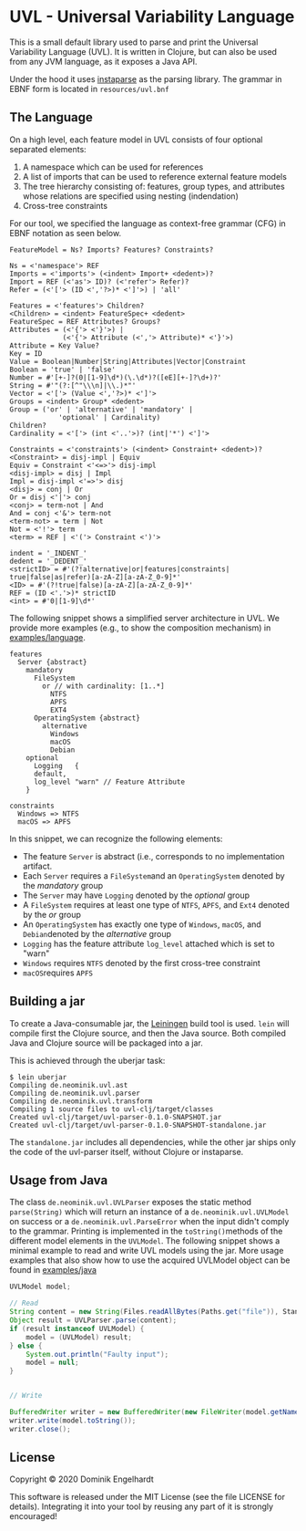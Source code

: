 # UVL - Universal Variability Language

This is a small default library used to parse and print the Universal Variability Language (UVL).
It is written in Clojure, but can also be used from any JVM language, as it exposes a Java API.

Under the hood it uses [instaparse](https://github.com/Engelberg/instaparse) as the parsing library.
The grammar in EBNF form is located in `resources/uvl.bnf`

## The Language

On a high level, each feature model in UVL consists of four optional separated elements:

1. A namespace which can be used for references
2. A list of imports that can be used to reference external feature models
3. The tree hierarchy consisting of: features, group types, and attributes whose relations are specified using nesting (indendation)
4. Cross-tree constraints



For our tool, we specified the language as context-free grammar (CFG) in EBNF notation as seen below.
```
FeatureModel = Ns? Imports? Features? Constraints?

Ns = <'namespace'> REF
Imports = <'imports'> (<indent> Import+ <dedent>)?
Import = REF (<'as'> ID)? (<'refer'> Refer)?
Refer = (<'['> (ID <','?>)* <']'>) | 'all'

Features = <'features'> Children?
<Children> = <indent> FeatureSpec+ <dedent>
FeatureSpec = REF Attributes? Groups?
Attributes = (<'{'> <'}'>) |
             (<'{'> Attribute (<','> Attribute)* <'}'>)
Attribute = Key Value?
Key = ID
Value = Boolean|Number|String|Attributes|Vector|Constraint
Boolean = 'true' | 'false'
Number = #'[+-]?(0|[1-9]\d*)(\.\d*)?([eE][+-]?\d+)?'
String = #'"(?:[^"\\\n]|\\.)*"'
Vector = <'['> (Value <','?>)* <']'>
Groups = <indent> Group* <dedent>
Group = ('or' | 'alternative' | 'mandatory' | 
            'optional' | Cardinality)
Children?
Cardinality = <'['> (int <'..'>)? (int|'*') <']'>

Constraints = <'constraints'> (<indent> Constraint+ <dedent>)?
<Constraint> = disj-impl | Equiv
Equiv = Constraint <'<=>'> disj-impl
<disj-impl> = disj | Impl
Impl = disj-impl <'=>'> disj
<disj> = conj | Or
Or = disj <'|'> conj
<conj> = term-not | And
And = conj <'&'> term-not
<term-not> = term | Not
Not = <'!'> term
<term> = REF | <'('> Constraint <')'>

indent = '_INDENT_'
dedent = '_DEDENT_'
<strictID> = #'(?!alternative|or|features|constraints|
true|false|as|refer)[a-zA-Z][a-zA-Z_0-9]*'
<ID> = #'(?!true|false)[a-zA-Z][a-zA-Z_0-9]*'
REF = (ID <'.'>)* strictID
<int> = #'0|[1-9]\d*'
```

The following snippet shows a simplified server architecture in UVL. We provide more examples (e.g., to show the composition mechanism) in [examples/language](https://github.com/Universal-Variability-Language/uvl-parser/tree/master/examples/language).

```
features
  Server {abstract}
    mandatory
      FileSystem
        or // with cardinality: [1..*]
          NTFS
          APFS
          EXT4
      OperatingSystem {abstract}
        alternative
          Windows
          macOS
          Debian
    optional
      Logging	{
      default,
      log_level "warn" // Feature Attribute
    }

constraints
  Windows => NTFS
  macOS => APFS
```

In this snippet, we can recognize the following elements:
* The feature `Server` is abstract (i.e., corresponds to no implementation artifact.
* Each `Server` requires a `FileSystem`and an `OperatingSystem` denoted by the *mandatory* group
* The `Server` may have `Logging` denoted by the *optional* group
* A `FileSystem` requires at least one type of `NTFS`, `APFS`, and `Ext4` denoted by the *or* group
* An `OperatingSystem` has exactly one type of `Windows`, `macOS`, and `Debian`denoted by the *alternative* group
* `Logging` has the feature attribute `log_level` attached which is set to "warn"
* `Windows` requires `NTFS` denoted by the first cross-tree constraint
* `macOS`requires `APFS`

## Building a jar

To create a Java-consumable jar, the [Leiningen](https://leiningen.org) build tool is used.
`lein` will compile first the Clojure source, and then the Java source.
Both compiled Java and Clojure source will be packaged into a jar.

This is achieved through the uberjar task:

```
$ lein uberjar
Compiling de.neominik.uvl.ast
Compiling de.neominik.uvl.parser
Compiling de.neominik.uvl.transform
Compiling 1 source files to uvl-clj/target/classes
Created uvl-clj/target/uvl-parser-0.1.0-SNAPSHOT.jar
Created uvl-clj/target/uvl-parser-0.1.0-SNAPSHOT-standalone.jar
```

The `standalone.jar` includes all dependencies, while the other jar ships only the code of the uvl-parser itself, without Clojure or instaparse.

## Usage from Java
The class `de.neominik.uvl.UVLParser` exposes the static method `parse(String)` which will return an instance of a `de.neominik.uvl.UVLModel` on success or a `de.neominik.uvl.ParseError` when the input didn't comply to the grammar.
Printing is implemented in the `toString()`methods of the different model elements in the `UVLModel`.
The following snippet shows a minimal example to read and write UVL models using the jar. More usage examples that also show how to use the acquired UVLModel object can be found in [examples/java](https://github.com/Universal-Variability-Language/uvl-parser/tree/master/examples/java)

```Java
UVLModel model;

// Read
String content = new String(Files.readAllBytes(Paths.get("file")), StandardCharsets.UTF_8);
Object result = UVLParser.parse(content);
if (result instanceof UVLModel) {
	model = (UVLModel) result;
} else {
	System.out.println("Faulty input");
	model = null;
}


// Write

BufferedWriter writer = new BufferedWriter(new FileWriter(model.getNamespace() + ".uvl"));
writer.write(model.toString());
writer.close();

``` 


## License

Copyright © 2020 Dominik Engelhardt

This software is released under the MIT License (see the file LICENSE for details).
Integrating it into your tool by reusing any part of it is strongly encouraged!
